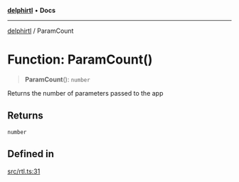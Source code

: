 [**delphirtl**](../README.md) • **Docs**

***

[delphirtl](../globals.md) / ParamCount

# Function: ParamCount()

> **ParamCount**(): `number`

Returns the number of parameters passed to the app

## Returns

`number`

## Defined in

[src/rtl.ts:31](https://github.com/chuacw/delphirtl/blob/9155347a443be8e1df1021d02dbd646d9cee97fc/src/rtl.ts#L31)

